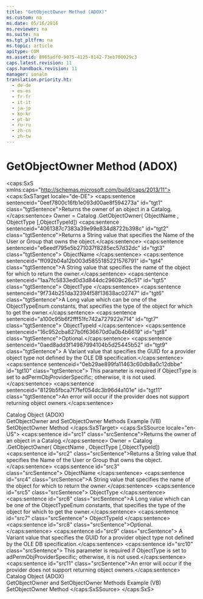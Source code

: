 ```yaml
---
title: "GetObjectOwner Method (ADOX)"
ms.custom: na
ms.date: 05/16/2016
ms.reviewer: na
ms.suite: na
ms.tgt_pltfrm: na
ms.topic: article
apitype: COM
ms.assetid: 8965adf0-9075-4125-8142-73eb700029c3
caps.latest.revision: 11
caps.handback.revision: 11
manager: sonalm
translation.priority.ht: 
  - de-de
  - es-es
  - fr-fr
  - it-it
  - ja-jp
  - ko-kr
  - pt-br
  - ru-ru
  - zh-cn
  - zh-tw
---
```

# GetObjectOwner Method (ADOX)
<?xml version="1.0" encoding="utf-8"?>
<caps:SxS xmlns:caps="http://schemas.microsoft.com/build/caps/2013/11">
  <caps:SxSTarget locale="de-DE">
    <developerReferenceWithSyntaxDocument xsi:schemaLocation="http://ddue.schemas.microsoft.com/authoring/2003/5 http://dduestorage.blob.core.windows.net/ddueschema/developer.xsd" xmlns="http://ddue.schemas.microsoft.com/authoring/2003/5" xmlns:xlink="http://www.w3.org/1999/xlink" xmlns:xsi="http://www.w3.org/2001/XMLSchema-instance">
      <introduction>
        <para>
          <caps:sentence sentenceid="0eef7800c16fb1e093d00ae8f594273a" id="tgt1" class="tgtSentence">Returns the owner of an object in a <legacyLink xlink:href="bb651639-a488-4e38-b6de-0ed99fa4dd92">Catalog</legacyLink>.</caps:sentence>
        </para>
      </introduction>
      <syntaxSection>
        <legacySyntax>
          <parameterReference>Owner </parameterReference>
          <legacyBold>= </legacyBold>
          <parameterReference>Catalog</parameterReference>
          <legacyBold>.GetObjectOwner(</legacyBold>
          <parameterReference>ObjectName</parameterReference>
          <legacyBold>,</legacyBold>
          <parameterReference>ObjectType </parameterReference>[<legacyBold>,</legacyBold><parameterReference>ObjectTypeId</parameterReference>]<legacyBold>)</legacyBold></legacySyntax>
      </syntaxSection>
      <returnValue>
        <content>
          <para>
            <caps:sentence sentenceid="4061387c7383a39e99e834d8722b398c" id="tgt2" class="tgtSentence">Returns a <legacyBold>String</legacyBold> value that specifies the <legacyLink xlink:href="81b92baf-b6b9-4f4e-9f33-4503795518cd">Name</legacyLink> of the <legacyLink xlink:href="f68e32ce-ef7c-407d-bdb5-d280947ae0e2">User</legacyLink> or <legacyLink xlink:href="55ef0ade-68ea-4da5-8aa5-4cd27d1f6d1e">Group</legacyLink> that owns the object.</caps:sentence>
          </para>
        </content>
      </returnValue>
      <parameters>
        <content>
          <definitionTable>
            <definedTerm>
              <caps:sentence sentenceid="e6eedf795e5b271037f8285ec57d32dc" id="tgt3" class="tgtSentence"> <legacyItalic>ObjectName</legacyItalic> </caps:sentence>
            </definedTerm>
            <definition>
              <para>
                <caps:sentence sentenceid="ff092b04a12b003d5855185221576791" id="tgt4" class="tgtSentence">A <legacyBold>String</legacyBold> value that specifies the name of the object for which to return the owner.</caps:sentence>
              </para>
            </definition>
            <definedTerm>
              <caps:sentence sentenceid="1aa7fc5833ed0d3d844dc29609c26c51" id="tgt5" class="tgtSentence"> <legacyItalic>ObjectType</legacyItalic> </caps:sentence>
            </definedTerm>
            <definition>
              <para>
                <caps:sentence sentenceid="9f734b251da32394f58f13638ac02747" id="tgt6" class="tgtSentence">A <legacyBold>Long</legacyBold> value which can be one of the <legacyLink xlink:href="3fdecfca-aa91-4596-ad98-610f1b7f840b">ObjectTypeEnum</legacyLink> constants, that specifies the type of the object for which to get the owner.</caps:sentence>
              </para>
            </definition>
            <definedTerm>
              <caps:sentence sentenceid="a100c95b6f2fff51fc742a727922e714" id="tgt7" class="tgtSentence"> <legacyItalic>ObjectTypeId</legacyItalic> </caps:sentence>
            </definedTerm>
            <definition>
              <para>
                <caps:sentence sentenceid="16c952cba827b0f636670d0a0b4b6619" id="tgt8" class="tgtSentence">Optional.</caps:sentence>
                <caps:sentence sentenceid="0aed8add3f14987994104b5d25445b52" id="tgt9" class="tgtSentence"> A <legacyBold>Variant</legacyBold> value that specifies the GUID for a provider object type not defined by the OLE DB specification.</caps:sentence>
                <caps:sentence sentenceid="0eb29ae899fa11463c60db8a0c12dbbe" id="tgt10" class="tgtSentence"> This parameter is required if <legacyItalic>ObjectType</legacyItalic> is set to <legacyBold>adPermObjProviderSpecific</legacyBold>; otherwise, it is not used.</caps:sentence>
              </para>
            </definition>
          </definitionTable>
        </content>
      </parameters>
      <languageReferenceRemarks>
        <content>
          <para>
            <caps:sentence sentenceid="8129b5fbca7f7fef054dc3b96d4a101e" id="tgt11" class="tgtSentence">An error will occur if the provider does not support returning object owners.</caps:sentence>
          </para>
        </content>
      </languageReferenceRemarks>
      <section>
        <title>
          <caps:sentence sentenceid="2f342d3be839cc5b67ae0de7d404b8e6" id="tgt12" class="tgtSentence">Applies To</caps:sentence>
        </title>
        <content>
          <para>
            <link xlink:href="bb651639-a488-4e38-b6de-0ed99fa4dd92">Catalog Object (ADOX)</link>
          </para>
        </content>
      </section>
      <relatedTopics>
        <link xlink:href="e44ec3d4-42ae-447d-aaed-bdea53cb0cca">GetObjectOwner and SetObjectOwner Methods Example (VB)</link>
        <link xlink:href="e5170a37-9d6e-43db-bfb6-9b6631fa3048">SetObjectOwner Method</link>
      </relatedTopics>
    </developerReferenceWithSyntaxDocument>
  </caps:SxSTarget>
  <caps:SxSSource locale="en-US">
    <developerReferenceWithSyntaxDocument xsi:schemaLocation="http://ddue.schemas.microsoft.com/authoring/2003/5 http://dduestorage.blob.core.windows.net/ddueschema/developer.xsd" xmlns="http://ddue.schemas.microsoft.com/authoring/2003/5" xmlns:xlink="http://www.w3.org/1999/xlink" xmlns:xsi="http://www.w3.org/2001/XMLSchema-instance">
      <introduction>
        <para>
          <caps:sentence id="src1" class="srcSentence">Returns the owner of an object in a <legacyLink xlink:href="bb651639-a488-4e38-b6de-0ed99fa4dd92">Catalog</legacyLink>.</caps:sentence>
        </para>
      </introduction>
      <syntaxSection>
        <legacySyntax>
          <parameterReference>Owner </parameterReference>
          <legacyBold>= </legacyBold>
          <parameterReference>Catalog</parameterReference>
          <legacyBold>.GetObjectOwner(</legacyBold>
          <parameterReference>ObjectName</parameterReference>
          <legacyBold>,</legacyBold>
          <parameterReference>ObjectType </parameterReference>[<legacyBold>,</legacyBold><parameterReference>ObjectTypeId</parameterReference>]<legacyBold>)</legacyBold></legacySyntax>
      </syntaxSection>
      <returnValue>
        <content>
          <para>
            <caps:sentence id="src2" class="srcSentence">Returns a <legacyBold>String</legacyBold> value that specifies the <legacyLink xlink:href="81b92baf-b6b9-4f4e-9f33-4503795518cd">Name</legacyLink> of the <legacyLink xlink:href="f68e32ce-ef7c-407d-bdb5-d280947ae0e2">User</legacyLink> or <legacyLink xlink:href="55ef0ade-68ea-4da5-8aa5-4cd27d1f6d1e">Group</legacyLink> that owns the object.</caps:sentence>
          </para>
        </content>
      </returnValue>
      <parameters>
        <content>
          <definitionTable>
            <definedTerm>
              <caps:sentence id="src3" class="srcSentence"> <legacyItalic>ObjectName</legacyItalic> </caps:sentence>
            </definedTerm>
            <definition>
              <para>
                <caps:sentence id="src4" class="srcSentence">A <legacyBold>String</legacyBold> value that specifies the name of the object for which to return the owner.</caps:sentence>
              </para>
            </definition>
            <definedTerm>
              <caps:sentence id="src5" class="srcSentence"> <legacyItalic>ObjectType</legacyItalic> </caps:sentence>
            </definedTerm>
            <definition>
              <para>
                <caps:sentence id="src6" class="srcSentence">A <legacyBold>Long</legacyBold> value which can be one of the <legacyLink xlink:href="3fdecfca-aa91-4596-ad98-610f1b7f840b">ObjectTypeEnum</legacyLink> constants, that specifies the type of the object for which to get the owner.</caps:sentence>
              </para>
            </definition>
            <definedTerm>
              <caps:sentence id="src7" class="srcSentence"> <legacyItalic>ObjectTypeId</legacyItalic> </caps:sentence>
            </definedTerm>
            <definition>
              <para>
                <caps:sentence id="src8" class="srcSentence">Optional.</caps:sentence>
                <caps:sentence id="src9" class="srcSentence"> A <legacyBold>Variant</legacyBold> value that specifies the GUID for a provider object type not defined by the OLE DB specification.</caps:sentence>
                <caps:sentence id="src10" class="srcSentence"> This parameter is required if <legacyItalic>ObjectType</legacyItalic> is set to <legacyBold>adPermObjProviderSpecific</legacyBold>; otherwise, it is not used.</caps:sentence>
              </para>
            </definition>
          </definitionTable>
        </content>
      </parameters>
      <languageReferenceRemarks>
        <content>
          <para>
            <caps:sentence id="src11" class="srcSentence">An error will occur if the provider does not support returning object owners.</caps:sentence>
          </para>
        </content>
      </languageReferenceRemarks>
      <section>
        <title>
          <caps:sentence id="src12" class="srcSentence">Applies To</caps:sentence>
        </title>
        <content>
          <para>
            <link xlink:href="bb651639-a488-4e38-b6de-0ed99fa4dd92">Catalog Object (ADOX)</link>
          </para>
        </content>
      </section>
      <relatedTopics>
        <link xlink:href="e44ec3d4-42ae-447d-aaed-bdea53cb0cca">GetObjectOwner and SetObjectOwner Methods Example (VB)</link>
        <link xlink:href="e5170a37-9d6e-43db-bfb6-9b6631fa3048">SetObjectOwner Method</link>
      </relatedTopics>
    </developerReferenceWithSyntaxDocument>
  </caps:SxSSource>
</caps:SxS>